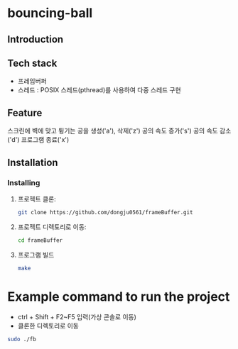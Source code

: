 # bouncing-ball

## Introduction

## Tech stack
- 프레임버퍼
- 스레드 : POSIX 스레드(pthread)를 사용하여 다중 스레드 구현

## Feature
스크린에 벽에 맞고 튕기는 공을 생성('a'), 삭제('z')
공의 속도 증가('s')
공의 속도 감소('d')
프로그램 종료('x')

## Installation

### Installing

1. 프로젝트 클론:
    ```sh
    git clone https://github.com/dongju0561/frameBuffer.git
    ```
2. 프로젝트 디렉토리로 이동:
    ```sh
    cd frameBuffer
    ```
3. 프로그램 빌드
    ```sh
    make
    ```

# Example command to run the project
- ctrl + Shift + F2~F5 입력(가상 콘솔로 이동)
- 클론한 디렉토리로 이동
```sh
sudo ./fb
```
